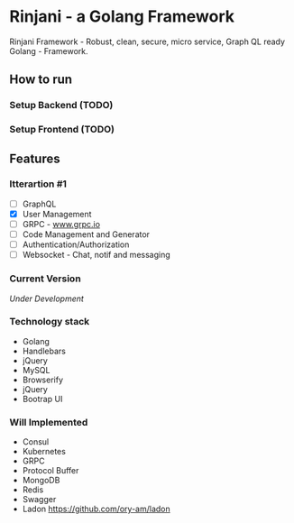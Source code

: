 # Rinjani - a Golang Framework
Rinjani Framework - Robust, clean, secure, micro service, Graph QL ready Golang - Framework.

## How to run
### Setup Backend (TODO)

### Setup Frontend (TODO)

## Features
### Itterartion #1
- [ ] GraphQL
- [x] User Management
- [ ] GRPC - www.grpc.io
- [ ] Code Management and Generator
- [ ] Authentication/Authorization 
- [ ] Websocket - Chat, notif and messaging

### Current Version
_Under Development_

### Technology stack
- Golang 
- Handlebars
- jQuery
- MySQL
- Browserify
- jQuery
- Bootrap UI

### Will Implemented
- Consul
- Kubernetes
- GRPC
- Protocol Buffer
- MongoDB
- Redis
- Swagger
- Ladon https://github.com/ory-am/ladon
